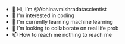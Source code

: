 - 👋 Hi, I’m @Abhinavmishradatascientist
- 👀 I’m interested in coding
- 🌱 I’m currently learning machine learning
- 💞️ I’m looking to collaborate on real life prob
- 📫 How to reach me nothing to reach me

<!---
Abhinavmishradatascientist/Abhinavmishradatascientist is a ✨ special ✨ repository because its `README.md` (this file) appears on your GitHub profile.
You can click the Preview link to take a look at your changes.
--->
